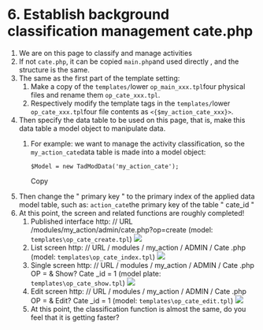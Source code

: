 # 6. Establish background classification management cate.php



1. We are on this page to classify and manage activities
2. If not `cate.php`, it can be copied `main.php`and used directly , and the structure is the same.
3. The same as the first part of the template setting:
   1. Make a copy of the `templates/`lower `op_main_xxx.tpl`four physical files and rename them `op_cate_xxx.tpl`.
   2. Respectively modify the template tags in the `templates/`lower `op_cate_xxx.tpl`four file contents as `<{$my_action_cate_xxx}>`.
4. Then specify the data table to be used on this page, that is, make this data table a model object to manipulate data.
   1. For example: we want to manage the activity classification, so the `my_action_cate`data table is made into a model object:

      ```text
      $Model = new TadModData('my_action_cate');
      ```

      Copy
5. Then change the " primary key " to the primary index of the applied data model table, such as: `action_cate`the primary key of the table " cate\_id "
6. At this point, the screen and related functions are roughly completed!
   1. Published interface http: // URL /modules/my\_action/admin/cate.php?op=create \(model: `templates\op_cate_create.tpl`\) ![](https://campus-xoops.tn.edu.tw/uploads/tad_book3/image/47/%E7%81%AB%E7%8B%90%E6%88%AA%E5%9B%BE_2020-05-28T01-41-10.323Z.png)
   2. List screen http: // URL / modules / my\_action / ADMIN / Cate .php \(model: `templates\op_cate_index.tpl`\) ![](https://campus-xoops.tn.edu.tw/uploads/tad_book3/image/47/%E7%81%AB%E7%8B%90%E6%88%AA%E5%9B%BE_2020-05-28T08-11-54.229Z.png)
   3. Single screen http: // URL / modules / my\_action / ADMIN / Cate .php OP = & Show? Cate \_id = 1 \(model plate: `templates\op_cate_show.tpl`\) ![](https://campus-xoops.tn.edu.tw/uploads/tad_book3/image/47/%E7%81%AB%E7%8B%90%E6%88%AA%E5%9B%BE_2020-05-28T02-30-00.801Z.png)
   4. Edit screen http: // URL / modules / my\_action / ADMIN / Cate .php OP = & Edit? Cate \_id = 1 \(model: `templates\op_cate_edit.tpl`\) ![](https://campus-xoops.tn.edu.tw/uploads/tad_book3/image/47/%E7%81%AB%E7%8B%90%E6%88%AA%E5%9B%BE_2020-05-28T02-31-16.665Z.png)
   5. At this point, the classification function is almost the same, do you feel that it is getting faster?

